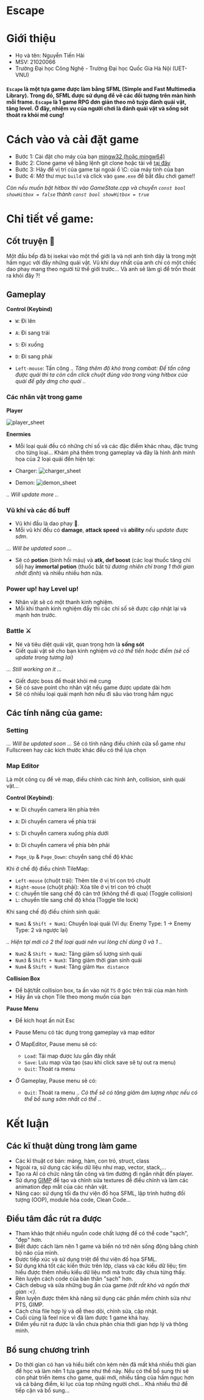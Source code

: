 # Escape

# Giới thiệu
  - Họ và tên: Nguyễn Tiến Hải
  - MSV: 21020066
  - Trường Đại học Công Nghệ - Trường Đại học Quốc Gia Hà Nội (UET-VNU)
   
  #### `Escape` là một tựa game được làm bằng SFML (Simple and Fast Multimedia Library). Trong đó, SFML được sử dụng để vẽ các đối tượng trên màn hình mỗi frame. `Escape` là 1 game RPG đơn giản theo mô tuýp đánh quái vật, tăng level. Ở đây, nhiệm vụ của người chơi là đánh quái vật và sống sót thoát ra khỏi mê cung!
  
# Cách vào và cài đặt game
  - Bước 1: Cài đặt cho máy của bạn [mingw32 (hoặc mingw64)](https://sourceforge.net/projects/mingw-w64/files/Toolchains%20targetting%20Win64/Personal%20Builds/mingw-builds/7.3.0/threads-win32/seh/x86_64-7.3.0-release-win32-seh-rt_v5-rev0.7z/download)
  - Bước 2: Clone game về bằng lệnh git clone hoặc tải về [tại đây](https://github.com/nth-coding/escape/archive/refs/heads/main.zip)
  - Bước 3: Hãy để vị trí của game tại ngoài ổ \C: của máy tính của bạn
  - Bước 4: Mở thư mục `build` và click vào `game.exe` để bắt đầu chơi game!!

*Còn nếu muốn bật hitbox thì vào GameState.cpp và chuyển `const bool showHitbox = false` thành `const bool showHitbox = true`*

# Chi tiết về game:

## Cốt truyện 🧾
  Một đầu bếp đã bị isekai vào một thế giới lạ và nơi anh tỉnh dậy là trong một hầm ngục với đầy những quái vật. Vũ khí duy nhất của anh chỉ có một chiếc dao phay mang theo người từ thế giới trước...  Và anh sẽ làm gì để trốn thoát ra khỏi đây ?!

## Gameplay 
**Control (Keybind)**
  - `W`: Đi lên
  - `A`: Đi sang trái
  - `S`: Đi xuống
  - `D`: Đi sang phải

  - `Left-mouse`: Tấn công
  *.. Tăng thêm độ khó trong combat: Để tấn công được quái thì ta còn cần click chuột đúng vào trong vùng hitbox của quái để gây dmg cho quái ..*

### Các nhân vật trong game

**Player**

![player_sheet](https://github.com/nth-coding/escape/blob/main/build/textures/player.png)

**Enermies**

- Mỗi loại quái đều có những chỉ số và các đặc điểm khác nhau, đặc trưng cho từng loại... Khám phá thêm trong gameplay và đây là hình ảnh minh họa của 2 loại quái đến hiện tại:

- Charger:
![charger_sheet](https://github.com/nth-coding/escape/blob/main/build/textures/0x72_DungeonTilesetII_v1.4/chort_idle_anim_f0.png)

- Demon:
![demon_sheet](https://github.com/nth-coding/escape/blob/main/build/textures/0x72_DungeonTilesetII_v1.3.1/big_demon_idle_anim_f0.png)

*.. Will update more ..*

### Vũ khí và các đồ buff
  - Vũ khí đầu là dao phay 🔪.
  - Mỗi vũ khí đều có **damage**, **attack speed** và **ability** *nếu update được sớm*. 

  *... Will be updated soon ...*
  - Sẽ có **potion** (bình hồi máu) và **atk, def boost** (các loại thuốc tăng chỉ số) hay **immortal potion** (thuốc bất tử *đương nhiên chỉ trong 1 thời gian nhất định*) và nhiều nhiều hơn nữa.

### Power up! hay Level up!
  - Nhân vật sẽ có một thanh kinh nghiệm.
  - Mỗi khi thanh kinh nghiệm đầy thì các chỉ số sẽ được cập nhật lại và mạnh hơn trước.

### Battle ⚔
  - Né và tiêu diệt quái vật, quan trọng hơn là **sống sót**
  - Giết quái vật sẽ cho bạn kinh nghiệm *và có thể tiền hoặc điểm (sẽ cố update trong tương lai)* 

  *... Still working on it ...*
  - Giết được boss để thoát khỏi mê cung
  - Sẽ có save point cho nhân vật nếu game được update dài hơn
  - Sẽ có nhiều loại quái mạnh hơn nếu đi sâu vào trong hầm ngục

## Các tính năng của game:

### Setting
  *... Will be updated soon ...*
  Sẽ có tính năng điều chỉnh cửa sổ game như Fullscreen hay các kích thước khác đều có thể lựa chọn

### Map Editor 
  Là một công cụ để vẽ map, điều chỉnh các hình ảnh, collision, sinh quái vật...
 
**Control (Keybind)**:
  - `W`: Di chuyển camera lên phía trên
  - `A`: Di chuyển camera về phía trái
  - `S`: Di chuyển camera xuống phía dưới
  - `D`: Di chuyển camera về phía bên phải

  - `Page_Up` & `Page_Down`: chuyển sang chế độ khác

 Khi ở chế độ điều chỉnh TileMap:
  - `Left-mouse` (chuột trái): Thêm tile ở vị trí con trỏ chuột
  - `Right-mouse` (chuột phải): Xóa tile ở vị trí con trỏ chuột
  - `C`: chuyển tile sang chế độ cản trở (không thể đi qua) (Toggle collision)
  - `L`: chuyển tile sang chế độ khóa (Toggle tile lock)
  
 Khi sang chế độ điều chỉnh sinh quái:
  - `Num1` & `Shift + Num1`: Chuyển loại quái (Ví dụ: Enemy Type: 1 -> Enemy Type: 2 và ngược lại) 
  
  *.. Hiện tại mới có 2 thể loại quái nên vui lòng chỉ dùng 0 và 1 ..*
  
  - `Num2` & `Shift + Num2`: Tăng giảm số lượng sinh quái 
  - `Num3` & `Shift + Num3`: Tăng giảm thời gian sinh quái
  - `Num4` & `Shift + Num4`: Tăng giảm `Max distance`
  

**Collision Box**
  - Để bật/tắt collision box, ta ấn vào nút `TS` ở góc trên trái của màn hình
  - Hãy ấn và chọn Tile theo mong muốn của bạn

**Pause Menu**
  - Để kích hoạt ấn nút Esc
  - Pause Menu có tác dụng trong gameplay và map editor
 
  - Ở MapEditor, Pause menu sẽ có:
    - `Load`: Tải map được lưu gần đây nhất
    - `Save`: Lưu map vừa tạo (sau khi click save sẽ tự out ra menu)
    - `Quit`: Thoát ra menu
  
  - Ở Gameplay, Pause menu sẽ có:
    - `Quit`: Thoát ra menu
    *.. Có thể sẽ có tăng giảm âm lượng nhạc nếu có thể bổ sung sớm nhất có thể ..*

# Kết luận

## Các kĩ thuật dùng trong làm game
 - Các kĩ thuật cơ bản: mảng, hàm, con trỏ, struct, class
 - Ngoài ra, sử dụng các kiểu dữ liệu như map, vector, stack,... 
 - Tạo ra AI có chức năng tấn công và tìm đường đi ngắn nhất đến player.
 - Sử dụng [GIMP](https://www.gimp.org/) để tạo và chỉnh sửa textures để điều chỉnh và làm các animation đẹp mắt của các nhân vật.
 - Nâng cao: sử dụng tối đa thư viện đồ họa SFML, lập trình hướng đối tượng (OOP), module hóa code, Clean Code...

## Điều tâm đắc rút ra được
 - Tham khảo thật nhiều nguồn code chất lượng để có thể code "sạch", "đẹp" hơn.
 - Biết được cách làm nên 1 game và biến nó trở nên sống động bằng chính bộ não của mình.
 - Được tiếp xúc và sử dụng triệt để thư viện đồ họa SFML.
 - Sử dụng khá tốt các kiến thức trên lớp, class và các kiểu dữ liệu; tìm hiểu được thêm nhiều kiểu dữ liệu mới mà trước đây chưa từng thấy.
 - Rèn luyện cách code của bản thân "sạch" hơn.
 - Cách debug và sửa những bug ẩn của game *(rất rất khó và ngốn thời gian :<)*.
 - Rèn luyện được thêm khả năng sử dụng các phần mềm chỉnh sửa như PTS, GIMP.
 - Cách chia file hợp lý và dễ theo dõi, chỉnh sửa, cập nhật.
 - Cuối cùng là feel nice vì đã làm được 1 game khá hay.
 - Điểm yếu rút ra được là vẫn chưa phân chia thời gian hợp lý và thông minh. 
 
## Bổ sung chương trình
 - Do thời gian có hạn và hiểu biết còn kém nên đã mất khá nhiều thời gian để học và làm nên 1 tựa game như thế này. Nếu có thể bổ sung thì sẽ còn phát triển items cho game, quái mới, nhiều tầng của hầm ngục hơn và cả bảng điểm, kỉ lục của top những người chơi... Khá nhiều thứ để tiếp cận và bổ sung...


